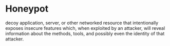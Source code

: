 # Honeypot
 decoy application, server, or other networked resource that intentionally exposes insecure features which, when exploited by an attacker, will reveal information about the methods, tools, and possibly even the identity of that attacker.
